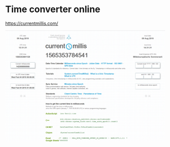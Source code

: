# Time converter online

https://currentmillis.com/

![currentmillis](./pic/Screenshot_2019-08-09_Current_Millis.png)
